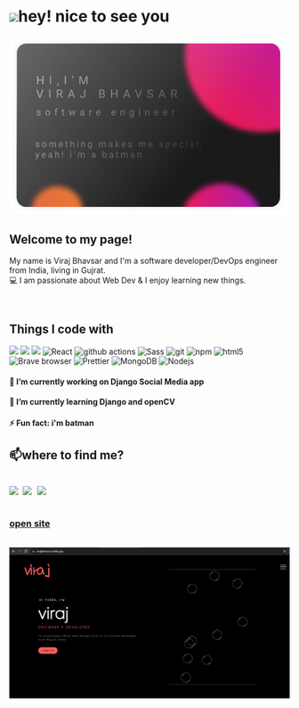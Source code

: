<h1><img src="https://raw.githubusercontent.com/iampavangandhi/iampavangandhi/master/gifs/Hi.gif" width="30px">hey! nice to see you</h1>
<img src="Group 1.png" width="500px"> 

##  Welcome to my page!
<p> My name is Viraj Bhavsar and I'm a software developer/DevOps engineer from India, living in Gujrat.</br>
💻  I am passionate about Web Dev & I enjoy learning new things. </p></br>

## Things I code with
<p>
 
 ![](https://img.shields.io/badge/Code-Python-informational?style=flat&logo=python&logoColor=white&color=2bbc8a)
![](https://img.shields.io/badge/Code-JavaScript-informational?style=flat&logo=javascript&logoColor=white&color=2bbc8a)
 ![](https://img.shields.io/badge/Tools-PostgreSQL-informational?style=flat&logo=postgresql&logoColor=white&color=2bbc8a)
 <img alt="React" src="https://img.shields.io/badge/-React-45b8d8?style=flat-square&logo=react&logoColor=white" />
  <img alt="github actions" src="https://img.shields.io/badge/-Github_Actions-2088FF?style=flat-square&logo=github-actions&logoColor=white" />
  <img alt="Sass" src="https://img.shields.io/badge/-Sass-CC6699?style=flat-square&logo=sass&logoColor=white" />
  <img alt="git" src="https://img.shields.io/badge/-Git-F05032?style=flat-square&logo=git&logoColor=white" />
  <img alt="npm" src="https://img.shields.io/badge/-NPM-CB3837?style=flat-square&logo=npm&logoColor=white" />
  <img alt="html5" src="https://img.shields.io/badge/-HTML5-E34F26?style=flat-square&logo=html5&logoColor=white" />
  <img alt="Brave browser" src="https://img.shields.io/badge/-Brave_Browser-FB542B?style=flat-square&logo=brave&logoColor=white" />
  <img alt="Prettier" src="https://img.shields.io/badge/-Prettier-F7B93E?style=flat-square&logo=prettier&logoColor=white" />
  <img alt="MongoDB" src="https://img.shields.io/badge/-MongoDB-13aa52?style=flat-square&logo=mongodb&logoColor=white" />
  <img alt="Nodejs" src="https://img.shields.io/badge/-Nodejs-43853d?style=flat-square&logo=Node.js&logoColor=white" />
 
</p>


#### 🔭 I’m currently working on Django Social Media app </br>
#### 🌱 I’m currently learning Django and openCV </br>
#### ⚡ Fun fact: i'm batman </br>


## 📫where to find me?
</br>
<a href="http://www.linkedin.com/in/viraj-bhavsar" bgcolor="white">
  <img align="left" width="24px" src="https://cdn.jsdelivr.net/npm/simple-icons@v3/icons/linkedin.svg"  />
</a>
<a color="#fff" href="https://twitter.com/BhavsarViraj1">
  <img align="left" width="26px" src="https://cdn.jsdelivr.net/npm/simple-icons@v3/icons/twitter.svg" />
</a>
<a color="fff" href="mailto:viraj1234567898676@gmail.com">
  <img align="left" width="26px" src="https://cdn.jsdelivr.net/npm/simple-icons@v3/icons/gmail.svg" />
</a></br></br>
<h3><a href="https://virajbhavsar.netlify.app/">open site</a></h3></br>
<img src="web.png" width="1000px">
